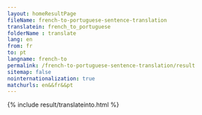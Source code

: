 ```yaml
---
layout: homeResultPage
fileName: french-to-portuguese-sentence-translation
translatein: french_to_portuguese
folderName : translate
lang: en
from: fr
to: pt
langname: french-to
permalink: /french-to-portuguese-sentence-translation/result
sitemap: false
nointernationalization: true
matchurls: en&&fr&&pt
---
```

{% include result/translateinto.html %}

<script src="/js/result/translation.js" data-foldername="{{page.folderName}}" data-lang="{{page.lang}}"></script>
